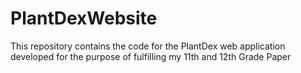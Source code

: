 # PlantDexWebsite
This repository contains the code for the PlantDex web application developed for the purpose of fulfilling my 11th and 12th Grade Paper
